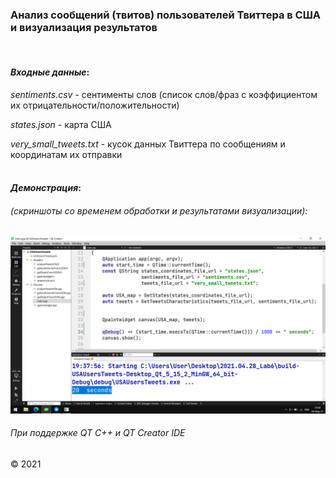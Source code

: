 ### Анализ сообщений (твитов) пользователей Твиттера в США и визуализация результатов  
  
&nbsp;
#### _Входные данные_:
*sentiments.csv* - сентименты слов (список слов/фраз с коэффициентом их отрицательности/положительности)  

*states.json* - карта США  

*very_small_tweets.txt* - кусок данных Твиттера по сообщениям и координатам их отправки   
&nbsp;  

#### _Демонстрация_:  
###### (скриншоты со временем обработки и результатами визуализации):  
![alt text](2_semester/2021.04.28_Lab6/image_2021-05-04_19-38-37.png "Время обработки файла")

###### При поддержке QT C++ и QT Creator IDE  
© 2021
